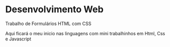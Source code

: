 # Desenvolvimento Web
Trabalho de Formulários HTML com CSS

Aqui ficará o meu inicio nas linguagens com mini trabalhinhos em Html, Css e Javascript
